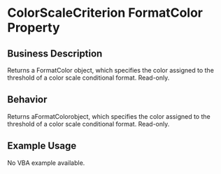 # ColorScaleCriterion FormatColor Property

## Business Description
Returns a FormatColor object, which specifies the color assigned to the threshold of a color scale conditional format. Read-only.

## Behavior
Returns aFormatColorobject, which specifies the color assigned to the threshold of a color scale conditional format. Read-only.

## Example Usage
No VBA example available.